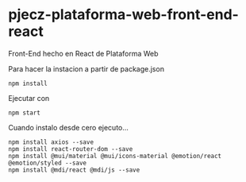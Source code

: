 # pjecz-plataforma-web-front-end-react

Front-End hecho en React de Plataforma Web

Para hacer la instacion a partir de package.json

    npm install

Ejecutar con

    npm start

Cuando instalo desde cero ejecuto...

    npm install axios --save
    npm install react-router-dom --save
    npm install @mui/material @mui/icons-material @emotion/react @emotion/styled --save
    npm install @mdi/react @mdi/js --save

